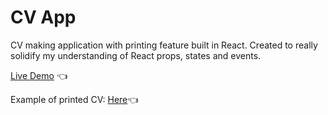 # CV App

CV making application with printing feature built in React. Created to really solidify my understanding of React props, states and events.

[Live Demo](https://lw-a.github.io/cv-app/) 👈

Example of printed CV: [Here](https://drive.google.com/file/d/1S5HGx3Fh8NKAFk3HpyYgeI46Im3hnV9L/view?usp=sharing)👈
